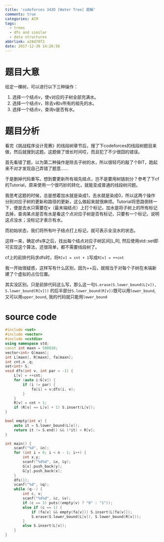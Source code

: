 ```yaml
---
title: 'codeforces 343D [Water Tree] 题解'
comments: true
categories: ACM
tags:
  - trees
  - dfs and similar
  - data structures
abbrlink: a28d78f2
date: 2017-12-30 14:26:56
---
```

# 题目大意
给定一棵树，可以进行以下三种操作：
1. 选择一个结点v，使v对应的子树全部充满水。
2. 选择一个结点v，除去v和v所有的祖先的水。
3. 选择一个结点v，查询v是否有水。

<!-- more -->

# 题目分析
看完《挑战程序设计竞赛》的线段树章节后，搜了下codeforces的线段树题目来做，然后就搜到这题。这题做了很长时间哎，而且犯了不少很囧的错误。

首先看错了题，以为第二种操作是除去子树的水，所以很轻巧的敲了个BIT，跑起来不对才发现自己弄错了题意……

于是删掉代码重写。想到要更新所有祖先结点，岂不是要用树链剖分？参考了下cf的Tutorial，原来使用一个很巧妙的转化，就能变成普通的线段树问题。

我思考这题的时候，总是想着加水就是染成1，去水就是染成0，所以这两个操作分别对应子树的更新和路径的更新，这么做起来就很麻烦。Tutorial将思路倒转一下，便是去水只需要在v（最末端结点）上打个标记，加水是将子树上的所有标记去掉，查询某点是否有水是看这个点对应子树是否有标记，只要有一个标记，说明这点没水；没标记才表示有水。

而初始状态，我们将所有叶子结点打上标记，就可表示全没水的状态。

这样一来，确定dfs序之后，找出每个结点对应子树区间[L,R], 然后使用std::set即可实现这个算法，还很简单，都不需要线段树了。

cf上的前排代码求dfs时，将`R[v] = cnt + 1`写成`R[v] = ++cnt`

我一开始很疑惑，这样写有什么区别，因为++后，就相当于对每个子树在末端新建了个虚拟的占位位置。

其实没区别。只是前排代码这么写，那么这一句`S.erase(S.lower_bound(L[v]), S.lower_bound(R[v]))` 的后半部分`S.lower_bound(R[v])`既可以用`lower_bound`, 又可以用`upper_bound`, 我的代码就只能用`lower_bound`




# source code
```c++
#include <set>
#include <vector>
#include <cstdio>
using namespace std;
const int maxn = 500010;
vector<int> G[maxn];
int L[maxn], R[maxn], fa[maxn];
int cnt,n ,q;
set<int> S;
void dfs(int v, int par = -1) {
    L[v] = ++cnt;
    for (auto i:G[v]) {
        if (i != par) {
            fa[i] = v;dfs(i, v);
        }
    }
    R[v] = cnt + 1;
    if (R[v] == L[v] + 1) S.insert(L[v]);
}

bool empty(int v) {
    auto it = S.lower_bound(L[v]);
    return it != S.end() && (*it) < R[v];
}

int main() {
    scanf("%d", &n);
    for (int i = 0; i < n - 1; i++) {
        int x,y;
        scanf("%d%d", &x, &y);
        G[x].push_back(y);
        G[y].push_back(x);
    }
    dfs(1);
    scanf("%d", &q);
    while (q--) {
        int c, v;
        scanf("%d%d", &c, &v);
        if (c == 3) puts((empty(v) ? "0" : "1"));
        else if (c == 1) {
            if (fa[v] && empty(fa[v])) S.insert(L[fa[v]]);
            S.erase(S.lower_bound(L[v]), S.lower_bound(R[v]));
        }
        else S.insert(L[v]);
    }
}
```